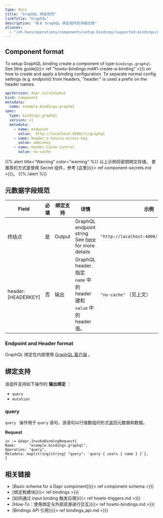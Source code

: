 ```yaml
---
type: docs
title: "GraphQL 绑定规范"
linkTitle: "GraphQL"
description: "有关 GraphQL 绑定组件的详细文档"
aliases:
  - "/zh-hans/operations/components/setup-bindings/supported-bindings/graphql/"
---
```


## Component format

To setup GraphQL binding create a component of type `bindings.graphql`. See [this guide]({{< ref "howto-bindings.md#1-create-a-binding" >}}) on how to create and apply a binding configuration. To separate normal config settings (e.g. endpoint) from headers, "header:" is used a prefix on the header names.


```yaml
apiVersion: dapr.io/v1alpha1
kind: Component
metadata:
  name: example.bindings.graphql
spec:
  type: bindings.graphql
  version: v1
  metadata:
    - name: endpoint
      value:  http://localhost:8080/v1/graphql
    - name: header:x-hasura-access-key
      value: adminkey
    - name: header:Cache-Control
      value: no-cache
```

{{% alert title="Warning" color="warning" %}}
以上示例将密钥明文存储， 更推荐的方式是使用 Secret 组件，参考 [这里]({{< ref component-secrets.md >}})。
{{% /alert %}}

## 元数据字段规范

| Field              | 必填 | 绑定支持   | 详情                                                               | 示例                                        |
| ------------------ |:--:| ------ | ---------------------------------------------------------------- | ----------------------------------------- |
| 终结点                | 是  | Output | GraphQL endpoint string See [here](#url-format) for more details | `"http://localhost:4000/graphql/graphql"` |
| header:[HEADERKEY] | 否  | 输出     | GraphQL header. 指定 `name` 中的 header 键和 `value` 中的 header 值。      | `"no-cache"` （见上文）                        |

### Endpoint and Header format

GraphQL 绑定在内部使用 [GraphQL 客户端](https://github.com/machinebox/graphql) 。

## 绑定支持

该组件支持如下操作的 **输出绑定** ：

- `query`
- `mutation`

### query

`query ` 操作用于 `query` 语句，该语句以行值数组的形式返回元数据和数据。

**Request**

```golang
in := &dapr.InvokeBindingRequest{
Name:      "example.bindings.graphql",
Operation: "query",
Metadata: map[string]string{ "query": `query { users { name } }`},
}
```

## 相关链接

- [Basic schema for a Dapr component]({{< ref component-schema >}})
- [绑定构建块]({{< ref bindings >}})
- [如何通过 input binding 触发应用]({{< ref howto-triggers.md >}})
- [How-To：使用绑定与外部资源进行交互]({{< ref howto-bindings.md >}})
- [Bindings API 引用]({{< ref bindings_api.md >}})
